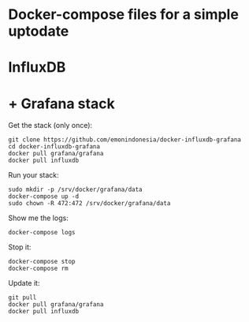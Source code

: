 # Docker-compose files for a simple uptodate
# InfluxDB
# + Grafana stack

Get the stack (only once):

```
git clone https://github.com/emonindonesia/docker-influxdb-grafana
cd docker-influxdb-grafana
docker pull grafana/grafana
docker pull influxdb

```

Run your stack:

```
sudo mkdir -p /srv/docker/grafana/data
docker-compose up -d
sudo chown -R 472:472 /srv/docker/grafana/data

```

Show me the logs:

```
docker-compose logs
```

Stop it:

```
docker-compose stop
docker-compose rm
```

Update it:

```
git pull
docker pull grafana/grafana
docker pull influxdb

```

